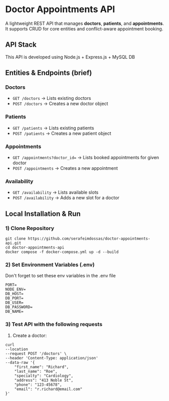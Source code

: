 # Doctor Appointments API

A lightweight REST API that manages **doctors**, **patients**, and **appointments**.
It supports CRUD for core entities and conflict-aware appointment booking.

## API Stack

This API is developed using Node.js + Express.js + MySQL DB

## Entities & Endpoints (brief)

### Doctors

- `GET /doctors` &rarr; Lists existing doctors
- `POST /doctors` &rarr; Creates a new doctor object

### Patients

- `GET /patients` &rarr; Lists existing patients
- `POST /patients` &rarr; Creates a new patient object

### Appointments

- `GET /appointments?doctor_id=` &rarr; Lists booked appointments for given doctor
- `POST /appointments` &rarr; Creates a new appointment

### Availability

- `GET /availability` &rarr; Lists available slots
- `POST /availability` &rarr; Adds a new slot for a doctor

## Local Installation & Run

### 1) Clone Repository

```
git clone https://github.com/serafeimdossas/doctor-appointments-api.git
cd doctor-appointments-api
docker compose -f docker-compose.yml up -d --build
```

### 2) Set Environment Variables (.env)

Don't forget to set these env variables in the .env file

```
PORT=
NODE_ENV=
DB_HOST=
DB_PORT=
DB_USER=
DB_PASSWORD=
DB_NAME=
```

### 3) Test API with the following requests

1. Create a doctor:

```
curl
--location
--request POST '/doctors' \
--header 'Content-Type: application/json'
--data-raw '{
    "first_name": "Richard",
    "last_name": "Roe",
    "specialty": "Cardiology",
    "address": "413 Noble St",
    "phone": "123-45678",
    "email": "r.richard@email.com"
}'
```
